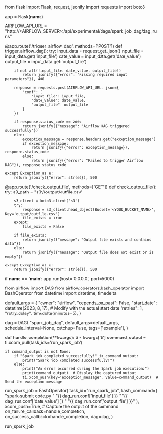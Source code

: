 from flask import Flask, request, jsonify
import requests
import boto3

app = Flask(__name__)

AIRFLOW_API_URL = "http://<AIRFLOW_SERVER>:<PORT>/api/experimental/dags/spark_job_dag/dag_runs"

@app.route('/trigger_airflow_dag', methods=['POST'])
def trigger_airflow_dag():
    try:
        input_data = request.get_json()
        input_file = input_data.get('input_file')
        date_value = input_data.get('date_value')
        output_file = input_data.get('output_file')
        
        if not all([input_file, date_value, output_file]):
            return jsonify({"error": "Missing required input parameters"}), 400
        
        response = requests.post(AIRFLOW_API_URL, json={
            "conf": {
                "input_file": input_file,
                "date_value": date_value,
                "output_file": output_file
            }
        })
        
        if response.status_code == 200:
            return jsonify({"message": "Airflow DAG triggered successfully"})
        else:
            exception_message = response.headers.get("exception_message")
            if exception_message:
                return jsonify({"error": exception_message}), response.status_code
            else:
                return jsonify({"error": "Failed to trigger Airflow DAG"}), response.status_code
        
    except Exception as e:
        return jsonify({"error": str(e)}), 500

@app.route('/check_output_file', methods=['GET'])
def check_output_file():
    try:
        s3_path = "s3://output/outfile.csv"
        
        s3_client = boto3.client('s3')
        try:
            response = s3_client.head_object(Bucket='<YOUR_BUCKET_NAME>', Key='output/outfile.csv')
            file_exists = True
        except:
            file_exists = False
        
        if file_exists:
            return jsonify({"message": "Output file exists and contains data"})
        else:
            return jsonify({"message": "Output file does not exist or is empty"})
    
    except Exception as e:
        return jsonify({"error": str(e)}), 500

if __name__ == '__main__':
    app.run(host='0.0.0.0', port=5000)




from airflow import DAG
from airflow.operators.bash_operator import BashOperator
from datetime import datetime, timedelta

default_args = {
    "owner": "airflow",
    "depends_on_past": False,
    "start_date": datetime(2023, 8, 17),  # Modify with the actual start date
    "retries": 1,
    "retry_delay": timedelta(minutes=5),
}

dag = DAG(
    "spark_job_dag",
    default_args=default_args,
    schedule_interval=None,
    catchup=False,
    tags=["example"],
)

def handle_completion(**kwargs):
    ti = kwargs['ti']
    command_output = ti.xcom_pull(task_ids='run_spark_job')
    
    if command_output is not None:
        if "Spark job completed successfully!" in command_output:
            print("Spark job completed successfully!")
        else:
            print("An error occurred during the Spark job execution:")
            print(command_output)  # Display the captured output
            ti.xcom_push(key="exception_message", value=command_output)  # Send the exception message

run_spark_job = BashOperator(
    task_id="run_spark_job",
    bash_command=(
        "spark-submit code.py "
        "{{ dag_run.conf['input_file'] }} "
        "{{ dag_run.conf['date_value'] }} "
        "{{ dag_run.conf['output_file'] }}"
    ),
    xcom_push=True,  # Capture the output of the command
    on_failure_callback=handle_completion,
    on_success_callback=handle_completion,
    dag=dag,
)

run_spark_job
